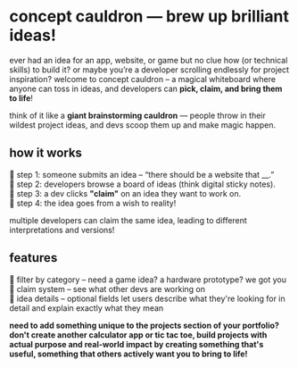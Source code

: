 # concept cauldron — brew up brilliant ideas!
ever had an idea for an app, website, or game but no clue how (or technical skills) to build it? or maybe you’re a developer scrolling endlessly for project inspiration? welcome to concept cauldron – a magical whiteboard where anyone can toss in ideas, and developers can **pick, claim, and bring them to life**!

think of it like a **giant brainstorming cauldron** — people throw in their wildest project ideas, and devs scoop them up and make magic happen. 

## how it works
📌 step 1: someone submits an idea – “there should be a website that __.” <br>
📌 step 2: developers browse a board of ideas (think digital sticky notes). <br>
📌 step 3: a dev clicks **"claim"** on an idea they want to work on. <br>
📌 step 4: the idea goes from a wish to reality!

multiple developers can claim the same idea, leading to different interpretations and versions!

## features
📌 filter by category – need a game idea? a hardware prototype? we got you <br>
📌 claim system – see what other devs are working on <br>
📌 idea details – optional fields let users describe what they're looking for in detail and explain exactly what they mean

**need to add something unique to the projects section of your portfolio? don't create another calculator app or tic tac toe, build projects with actual purpose and real-world impact by creating something that's useful, something that others actively want you to bring to life!**
